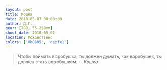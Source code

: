 ```yaml
---
layout: post
title: Кошка
date: 2018-05-07 00:00:00
author: Д.Г.
gear: [70D, 55-250mm]
shoot_date: 2018-05-02
location: Рождествено
colors: ['0b0805', 'dedfe1']
---
```


> Чтобы поймать воробушка, ты должен думать, как воробушек, ты должен стать воробушком.
> -- <cite>Кошка</cite>
